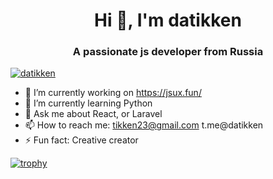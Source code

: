 <h1 align="center">Hi 👋, I'm datikken</h1>
<h3 align="center">A passionate js developer from Russia</h3>

<p align="left"><a href="https://github.com/datikken/github-profile-trophy"><img src="https://github-profile-trophy.vercel.app/?username=datikken" alt="datikken" /></a> </p>

- 🔭  I’m currently working on https://jsux.fun/
- 🌱  I’m currently learning Python
- 💬  Ask me about React, or Laravel
- 📫  How to reach me: tikken23@gmail.com t.me@datikken
- ⚡   Fun fact: Creative creator


[![trophy](https://github-profile-trophy.vercel.app/?username=datikken)](https://github.com/datikken/github-profile-trophy)
